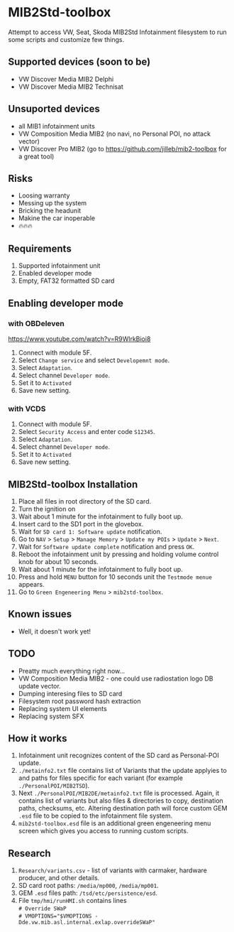 # MIB2Std-toolbox
Attempt to access VW, Seat, Skoda MIB2Std Infotainment filesystem to run some scripts and customize few things.

## Supported devices (soon to be)
* VW Discover Media MIB2 Delphi
* VW Discover Media MIB2 Technisat

## Unsuported devices
* all MIB1 infotainment units
* VW Composition Media MIB2 (no navi, no Personal POI, no attack vector)
* VW Discover Pro MIB2 (go to https://github.com/jilleb/mib2-toolbox for a great tool)

## Risks
* Loosing warranty
* Messing up the system
* Bricking the headunit
* Makine the car inoperable
* 🔥🔥🔥

## Requirements
1. Supported infotainment unit
1. Enabled developer mode
1. Empty, FAT32 formatted SD card 

## Enabling developer mode
### with OBDeleven
https://www.youtube.com/watch?v=R9WlrkBioi8
1. Connect with module 5F.
1. Select `Change service` and select `Developemnt mode`.
1. Select `Adaptation`.
1. Select channel `Developer mode`.
1. Set it to `Activated`
1. Save new setting.

### with VCDS
1. Connect with module 5F.
1. Select `Security Access` and enter code `S12345`.
1. Select `Adaptation`.
1. Select channel `Developer mode`.
1. Set it to `Activated`
1. Save new setting.

## MIB2Std-toolbox Installation
1. Place all files in root directory of the SD card.
1. Turn the ignition on
1. Wait about 1 minute for the infotainment to fully boot up.
1. Insert card to the SD1 port in the glovebox.
1. Wait for `SD card 1: Software update` notification.
1. Go to `NAV` > `Setup` > `Manage Memory` > `Update my POIs` > `Update` > `Next`.
1. Wait for `Software update complete` notification and press `OK`.
1. Reboot the infotainment unit by pressing and holding volume control knob for about 10 seconds.
1. Wait about 1 minute for the infotainment to fully boot up.
1. Press and hold `MENU` button for 10 seconds unit the `Testmode menue` appears.
1. Go to `Green Engeneering Menu` > `mib2std-toolbox`.

## Known issues
* Well, it doesn't work yet!

## TODO
* Preatty much everything right now...
* VW Composition Media MIB2 - one could use radiostation logo DB update vector.
* Dumping interesing files to SD card
* Filesystem root password hash extraction
* Replacing system UI elements
* Replacing system SFX

## How it works
1. Infotainment unit recognizes content of the SD card as Personal-POI update.
1. `./metainfo2.txt` file contains list of Variants that the update applyies to and paths for files specific for each variant (for example `./PersonalPOI/MIB2TSD`).
1. Next `./PersonalPOI/MIB2DE/metainfo2.txt` file is processed. Again, it contains list of variants but also files & directories to copy, destination paths, checksums, etc. Altering destination path will force custom GEM `.esd` file to be copied to the infotainment file system.
1. `mib2std-toolbox.esd` file is an additional green engeneering menu screen which gives you access to running custom scripts.

## Research
1. `Research/variants.csv` - list of variants with carmaker, hardware producer, and other details.
1. SD card root paths: `/media/mp000`, `/media/mp001`.
1. GEM `.esd` files path: `/tsd/etc/persistence/esd`.
1. File `tmp/hmi/runHMI.sh` contains lines<br>
`# Override SWaP`<br>
`# VMOPTIONS="$VMOPTIONS -Dde.vw.mib.asl.internal.exlap.overrideSWaP"`
